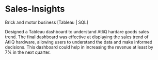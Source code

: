 # Sales-Insights
Brick and motor business [Tableau | SQL]

Designed a Tableau dashboard to understand AtliQ hardare goods sales trend. The final dashboard was effective at
displaying the sales trend of AtliQ hardware, allowing users to understand the data and make informed decisions.
This dashboard could help in increasing the revenue at least by 7% in the next quarter.
